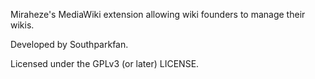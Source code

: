 Miraheze's MediaWiki extension allowing wiki founders to manage their wikis.

Developed by Southparkfan.

Licensed under the GPLv3 (or later) LICENSE.

